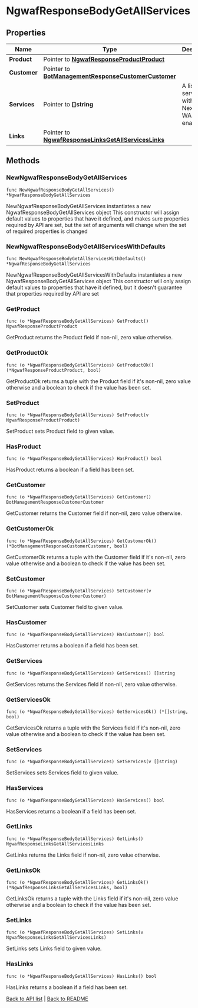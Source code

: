 # NgwafResponseBodyGetAllServices

## Properties

Name | Type | Description | Notes
------------ | ------------- | ------------- | -------------
**Product** | Pointer to [**NgwafResponseProductProduct**](NgwafResponseProductProduct.md) |  | [optional] 
**Customer** | Pointer to [**BotManagementResponseCustomerCustomer**](BotManagementResponseCustomerCustomer.md) |  | [optional] 
**Services** | Pointer to **[]string** | A list of services with the Next-Gen WAF enabled. | [optional] 
**Links** | Pointer to [**NgwafResponseLinksGetAllServicesLinks**](NgwafResponseLinksGetAllServicesLinks.md) |  | [optional] 

## Methods

### NewNgwafResponseBodyGetAllServices

`func NewNgwafResponseBodyGetAllServices() *NgwafResponseBodyGetAllServices`

NewNgwafResponseBodyGetAllServices instantiates a new NgwafResponseBodyGetAllServices object
This constructor will assign default values to properties that have it defined,
and makes sure properties required by API are set, but the set of arguments
will change when the set of required properties is changed

### NewNgwafResponseBodyGetAllServicesWithDefaults

`func NewNgwafResponseBodyGetAllServicesWithDefaults() *NgwafResponseBodyGetAllServices`

NewNgwafResponseBodyGetAllServicesWithDefaults instantiates a new NgwafResponseBodyGetAllServices object
This constructor will only assign default values to properties that have it defined,
but it doesn't guarantee that properties required by API are set

### GetProduct

`func (o *NgwafResponseBodyGetAllServices) GetProduct() NgwafResponseProductProduct`

GetProduct returns the Product field if non-nil, zero value otherwise.

### GetProductOk

`func (o *NgwafResponseBodyGetAllServices) GetProductOk() (*NgwafResponseProductProduct, bool)`

GetProductOk returns a tuple with the Product field if it's non-nil, zero value otherwise
and a boolean to check if the value has been set.

### SetProduct

`func (o *NgwafResponseBodyGetAllServices) SetProduct(v NgwafResponseProductProduct)`

SetProduct sets Product field to given value.

### HasProduct

`func (o *NgwafResponseBodyGetAllServices) HasProduct() bool`

HasProduct returns a boolean if a field has been set.

### GetCustomer

`func (o *NgwafResponseBodyGetAllServices) GetCustomer() BotManagementResponseCustomerCustomer`

GetCustomer returns the Customer field if non-nil, zero value otherwise.

### GetCustomerOk

`func (o *NgwafResponseBodyGetAllServices) GetCustomerOk() (*BotManagementResponseCustomerCustomer, bool)`

GetCustomerOk returns a tuple with the Customer field if it's non-nil, zero value otherwise
and a boolean to check if the value has been set.

### SetCustomer

`func (o *NgwafResponseBodyGetAllServices) SetCustomer(v BotManagementResponseCustomerCustomer)`

SetCustomer sets Customer field to given value.

### HasCustomer

`func (o *NgwafResponseBodyGetAllServices) HasCustomer() bool`

HasCustomer returns a boolean if a field has been set.

### GetServices

`func (o *NgwafResponseBodyGetAllServices) GetServices() []string`

GetServices returns the Services field if non-nil, zero value otherwise.

### GetServicesOk

`func (o *NgwafResponseBodyGetAllServices) GetServicesOk() (*[]string, bool)`

GetServicesOk returns a tuple with the Services field if it's non-nil, zero value otherwise
and a boolean to check if the value has been set.

### SetServices

`func (o *NgwafResponseBodyGetAllServices) SetServices(v []string)`

SetServices sets Services field to given value.

### HasServices

`func (o *NgwafResponseBodyGetAllServices) HasServices() bool`

HasServices returns a boolean if a field has been set.

### GetLinks

`func (o *NgwafResponseBodyGetAllServices) GetLinks() NgwafResponseLinksGetAllServicesLinks`

GetLinks returns the Links field if non-nil, zero value otherwise.

### GetLinksOk

`func (o *NgwafResponseBodyGetAllServices) GetLinksOk() (*NgwafResponseLinksGetAllServicesLinks, bool)`

GetLinksOk returns a tuple with the Links field if it's non-nil, zero value otherwise
and a boolean to check if the value has been set.

### SetLinks

`func (o *NgwafResponseBodyGetAllServices) SetLinks(v NgwafResponseLinksGetAllServicesLinks)`

SetLinks sets Links field to given value.

### HasLinks

`func (o *NgwafResponseBodyGetAllServices) HasLinks() bool`

HasLinks returns a boolean if a field has been set.


[Back to API list](../README.md#documentation-for-api-endpoints) | [Back to README](../README.md)


